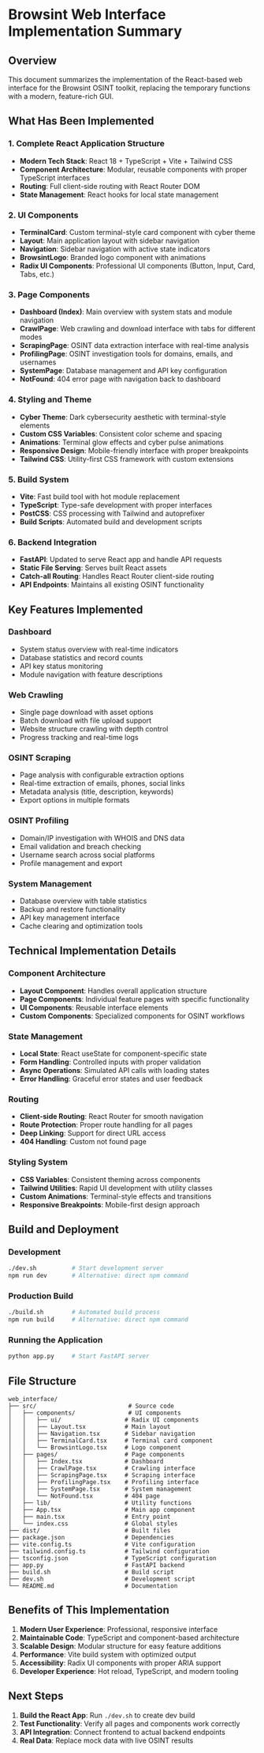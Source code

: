 # Browsint Web Interface Implementation Summary

## Overview

This document summarizes the implementation of the React-based web interface for the Browsint OSINT toolkit, replacing the temporary functions with a modern, feature-rich GUI.

## What Has Been Implemented

### 1. Complete React Application Structure
- **Modern Tech Stack**: React 18 + TypeScript + Vite + Tailwind CSS
- **Component Architecture**: Modular, reusable components with proper TypeScript interfaces
- **Routing**: Full client-side routing with React Router DOM
- **State Management**: React hooks for local state management

### 2. UI Components
- **TerminalCard**: Custom terminal-style card component with cyber theme
- **Layout**: Main application layout with sidebar navigation
- **Navigation**: Sidebar navigation with active state indicators
- **BrowsintLogo**: Branded logo component with animations
- **Radix UI Components**: Professional UI components (Button, Input, Card, Tabs, etc.)

### 3. Page Components
- **Dashboard (Index)**: Main overview with system stats and module navigation
- **CrawlPage**: Web crawling and download interface with tabs for different modes
- **ScrapingPage**: OSINT data extraction interface with real-time analysis
- **ProfilingPage**: OSINT investigation tools for domains, emails, and usernames
- **SystemPage**: Database management and API key configuration
- **NotFound**: 404 error page with navigation back to dashboard

### 4. Styling and Theme
- **Cyber Theme**: Dark cybersecurity aesthetic with terminal-style elements
- **Custom CSS Variables**: Consistent color scheme and spacing
- **Animations**: Terminal glow effects and cyber pulse animations
- **Responsive Design**: Mobile-friendly interface with proper breakpoints
- **Tailwind CSS**: Utility-first CSS framework with custom extensions

### 5. Build System
- **Vite**: Fast build tool with hot module replacement
- **TypeScript**: Type-safe development with proper interfaces
- **PostCSS**: CSS processing with Tailwind and autoprefixer
- **Build Scripts**: Automated build and development scripts

### 6. Backend Integration
- **FastAPI**: Updated to serve React app and handle API requests
- **Static File Serving**: Serves built React assets
- **Catch-all Routing**: Handles React Router client-side routing
- **API Endpoints**: Maintains all existing OSINT functionality

## Key Features Implemented

### Dashboard
- System status overview with real-time indicators
- Database statistics and record counts
- API key status monitoring
- Module navigation with feature descriptions

### Web Crawling
- Single page download with asset options
- Batch download with file upload support
- Website structure crawling with depth control
- Progress tracking and real-time logs

### OSINT Scraping
- Page analysis with configurable extraction options
- Real-time extraction of emails, phones, social links
- Metadata analysis (title, description, keywords)
- Export options in multiple formats

### OSINT Profiling
- Domain/IP investigation with WHOIS and DNS data
- Email validation and breach checking
- Username search across social platforms
- Profile management and export

### System Management
- Database overview with table statistics
- Backup and restore functionality
- API key management interface
- Cache clearing and optimization tools

## Technical Implementation Details

### Component Architecture
- **Layout Component**: Handles overall application structure
- **Page Components**: Individual feature pages with specific functionality
- **UI Components**: Reusable interface elements
- **Custom Components**: Specialized components for OSINT workflows

### State Management
- **Local State**: React useState for component-specific state
- **Form Handling**: Controlled inputs with proper validation
- **Async Operations**: Simulated API calls with loading states
- **Error Handling**: Graceful error states and user feedback

### Routing
- **Client-side Routing**: React Router for smooth navigation
- **Route Protection**: Proper route handling for all pages
- **Deep Linking**: Support for direct URL access
- **404 Handling**: Custom not found page

### Styling System
- **CSS Variables**: Consistent theming across components
- **Tailwind Utilities**: Rapid UI development with utility classes
- **Custom Animations**: Terminal-style effects and transitions
- **Responsive Breakpoints**: Mobile-first design approach

## Build and Deployment

### Development
```bash
./dev.sh          # Start development server
npm run dev       # Alternative: direct npm command
```

### Production Build
```bash
./build.sh        # Automated build process
npm run build     # Alternative: direct npm command
```

### Running the Application
```bash
python app.py     # Start FastAPI server
```

## File Structure

```
web_interface/
├── src/                          # Source code
│   ├── components/               # UI components
│   │   ├── ui/                  # Radix UI components
│   │   ├── Layout.tsx           # Main layout
│   │   ├── Navigation.tsx       # Sidebar navigation
│   │   ├── TerminalCard.tsx     # Terminal card component
│   │   └── BrowsintLogo.tsx     # Logo component
│   ├── pages/                   # Page components
│   │   ├── Index.tsx            # Dashboard
│   │   ├── CrawlPage.tsx        # Crawling interface
│   │   ├── ScrapingPage.tsx     # Scraping interface
│   │   ├── ProfilingPage.tsx    # Profiling interface
│   │   ├── SystemPage.tsx       # System management
│   │   └── NotFound.tsx         # 404 page
│   ├── lib/                     # Utility functions
│   ├── App.tsx                  # Main app component
│   ├── main.tsx                 # Entry point
│   └── index.css                # Global styles
├── dist/                        # Built files
├── package.json                 # Dependencies
├── vite.config.ts               # Vite configuration
├── tailwind.config.ts           # Tailwind configuration
├── tsconfig.json                # TypeScript configuration
├── app.py                       # FastAPI backend
├── build.sh                     # Build script
├── dev.sh                       # Development script
└── README.md                    # Documentation
```

## Benefits of This Implementation

1. **Modern User Experience**: Professional, responsive interface
2. **Maintainable Code**: TypeScript and component-based architecture
3. **Scalable Design**: Modular structure for easy feature additions
4. **Performance**: Vite build system with optimized output
5. **Accessibility**: Radix UI components with proper ARIA support
6. **Developer Experience**: Hot reload, TypeScript, and modern tooling

## Next Steps

1. **Build the React App**: Run `./dev.sh` to create dev build
2. **Test Functionality**: Verify all pages and components work correctly
3. **API Integration**: Connect frontend to actual backend endpoints
4. **Real Data**: Replace mock data with live OSINT results
